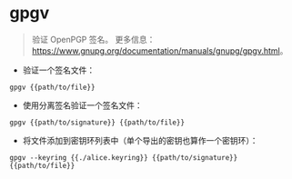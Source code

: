 # gpgv

> 验证 OpenPGP 签名。
> 更多信息：<https://www.gnupg.org/documentation/manuals/gnupg/gpgv.html>。

- 验证一个签名文件：

`gpgv {{path/to/file}}`

- 使用分离签名验证一个签名文件：

`gpgv {{path/to/signature}} {{path/to/file}}`

- 将文件添加到密钥环列表中（单个导出的密钥也算作一个密钥环）：

`gpgv --keyring {{./alice.keyring}} {{path/to/signature}} {{path/to/file}}`